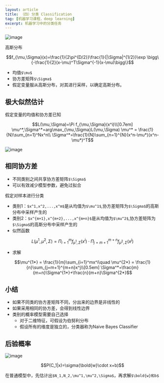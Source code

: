 ```yaml
---
layout: article
title: （四）分类 Classification
tag: [机器学习课程，deep learning]
excerpt: 机器学习中的分类任务
---
```

![image](http://m.qpic.cn/psc?/V10GdCbE4Hg3EY/Kl*GVNe9OdIAJBN6RDL7pIvVF0iz6nfinBUXtEYXAw2gYiNRETN.jNP.tlHsHtRrlLkb5hinX4NlQ573ZxlbcxDlajTYvxW2FktKRFnYFEw!/b&bo=kwWHAwAAAAADBzA!&rf=viewer_4)

高斯分布
```math
f_{\mu,\Sigma}(x)=\frac{1}{2\pi^{D/2}}\frac{1}{|\Sigma|^{1/2}}\exp \bigg\{-\frac{1}{2}(x-\mu)^T\Sigma^{-1}(x-\mu)\bigg\}
```

- 均值`$\mu$`
- 协方差矩阵`$\Sigma$`
- 假定变量服从高斯分布，对其进行采样，以确定高斯分布。

## 极大似然估计
假定变量的均值和协方差已知
```math
L(\mu,\Sigma)=\Pi f_{\mu,\Sigma}(x^i)\\[0.7em]
\mu^*,\Sigma^*=arg\max_{\mu,\Sigma}L(\mu,\Sigma)


\mu^* = \frac{1}{N}\sum_{n=1}^Nx^n\\
\Sigma^*=\frac{1}{N}\sum_{n=1}^{N}(x^n-\mu*)(x^n-\mu*)^T
```



![image](http://m.qpic.cn/psc?/V10GdCbE4Hg3EY/Kl*GVNe9OdIAJBN6RDL7pEYUllOHTbIZOF5L1LZOmytWjliu4eo4b9zhzcTTU9*54QXyg2Z0Qo9aTCRE397CIvj6cedZBCrQ1*QHU0MJFAw!/b&bo=owWoAwAAAAARBz0!&rf=viewer_4)

## 相同协方差
- 不同类别之间共享协方差矩阵`$\Sigma$`
- 可以有效减少模型参数，避免过拟合

假定对样本进行分类
- 类别1：`$x^1,x^2,...,x^m$`是从均值为`$\mu^1$`,协方差矩阵为`$\Sigma$`的高斯分布中采样产生的
- 类别2：`$x^{m+1},x^{m+2},...,x^{m+n}$`是从均值为`$\mu^2$`,协方差矩阵为`$\Sigma$`的高斯分布中采样产生的
- 似然函数
```math
L(\mu^1,\mu^2,\Sigma)=\Pi_{i=1}^mf_{\mu^1,\Sigma}(x^i)\cdot \Pi_{j=m+1}^{m+n}f_{\mu^2,\Sigma}(x^j)
```
- 求解
```math
\mu^{1*} = \frac{1}{m}\sum_{i=1}^mx^i\quad
\mu^{2*} = \frac{1}{n}\sum_{j=m+1}^{m+n}x^j\\[0.5em]
\Sigma^*=\frac{m}{m+n}\Sigma^{1*}+\frac{n}{m+n}\Sigma^{2*}
```

## 小结
- 如果不同类的协方差矩阵不同，分出来的边界是非线性的
- 如果采用相同的协方差，会得到线性边界
- 类别的概率模型需要自己选择
    - 对于二维特征，可假设为伯努利分布
    - 假设所有的维度是独立的，分类器称为Naive Bayes Classifier

## 后验概率
![image](http://m.qpic.cn/psc?/V10GdCbE4Hg3EY/Kl*GVNe9OdIAJBN6RDL7pHYV0d6tURTT9P30xC.rh.FPhxT0.7QeIs4A3JVXXCd1V4iHpTV40zVivx*bkST1hNUP*bYHtjt89TPf.xWVDmY!/b&bo=eQWPAwAAAAARB8A!&rf=viewer_4)

```math
P(C_1|x)=\sigma(\bold{w}\cdot x+b)
```
在普通模型中，先估计出`$N_1,N_2,\mu^1,\mu^2,\Sigma$`，再求解`$\bold{w}和b$`
